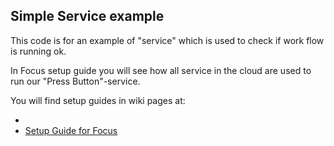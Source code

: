 ## Simple Service example 

This code is for an example of "service" which is used to check if work flow is running ok.

In Focus setup guide you will see how all service in the cloud  are used to run our "Press Button"-service.


You will find setup guides in wiki pages at: 


* 
* [Setup Guide for Focus](https://github.com/JAMK-IT/DOC007-reference-of-the-product-line/blob/master/Setting-up-focus.md)
